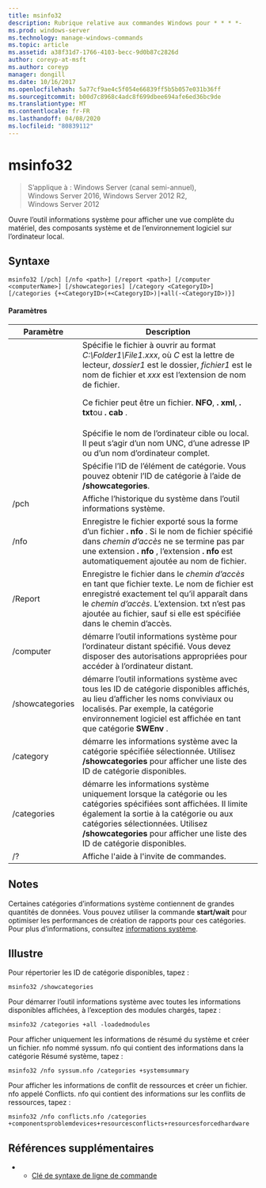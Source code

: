 ```yaml
---
title: msinfo32
description: Rubrique relative aux commandes Windows pour * * * *-
ms.prod: windows-server
ms.technology: manage-windows-commands
ms.topic: article
ms.assetid: a38f31d7-1766-4103-becc-9d0b87c2826d
author: coreyp-at-msft
ms.author: coreyp
manager: dongill
ms.date: 10/16/2017
ms.openlocfilehash: 5a77cf9ae4c5f054e66839ff5b5b057e031b36ff
ms.sourcegitcommit: b00d7c8968c4adc8f699dbee694afe6ed36bc9de
ms.translationtype: MT
ms.contentlocale: fr-FR
ms.lasthandoff: 04/08/2020
ms.locfileid: "80839112"
---
```

# <a name="msinfo32"></a>msinfo32

>S’applique à : Windows Server (canal semi-annuel), Windows Server 2016, Windows Server 2012 R2, Windows Server 2012

Ouvre l’outil informations système pour afficher une vue complète du matériel, des composants système et de l’environnement logiciel sur l’ordinateur local. 
## <a name="syntax"></a>Syntaxe
```
msinfo32 [/pch] [/nfo <path>] [/report <path>] [/computer <computerName>] [/showcategories] [/category <CategoryID>] [/categories {+<CategoryID>(+<CategoryID>)|+all(-<CategoryID>)}]
```
#### <a name="parameters"></a>Paramètres

|    Paramètre    |                                                                                                                                 Description                                                                                                                                  |
|-----------------|------------------------------------------------------------------------------------------------------------------------------------------------------------------------------------------------------------------------------------------------------------------------------|
|     <path>      | Spécifie le fichier à ouvrir au format *C:\Folder1\File1.xxx*, où *C* est la lettre de lecteur, *dossier1* est le dossier, *fichier1* est le nom de fichier et *xxx* est l’extension de nom de fichier.<p>Ce fichier peut être un fichier. **NFO**, **. xml**, **. txt**ou **. cab** . |
| <computerName>  |                                                                             Spécifie le nom de l’ordinateur cible ou local. Il peut s’agir d’un nom UNC, d’une adresse IP ou d’un nom d’ordinateur complet.                                                                              |
|  <CategoryID>   |                                                                                     Spécifie l’ID de l’élément de catégorie. Vous pouvez obtenir l’ID de catégorie à l’aide de **/showcategories**.                                                                                      |
|      /pch       |                                                                                                       Affiche l’historique du système dans l’outil informations système.                                                                                                       |
|      /nfo       |                                     Enregistre le fichier exporté sous la forme d’un fichier **. nfo** . Si le nom de fichier spécifié dans *chemin d’accès* ne se termine pas par une extension **. nfo** , l’extension **. nfo** est automatiquement ajoutée au nom de fichier.                                      |
|     /Report     |                                               Enregistre le fichier dans le *chemin d’accès* en tant que fichier texte. Le nom de fichier est enregistré exactement tel qu’il apparaît dans le *chemin d’accès*. L’extension. txt n’est pas ajoutée au fichier, sauf si elle est spécifiée dans le chemin d’accès.                                                |
|    /computer    |                                                                démarre l’outil informations système pour l’ordinateur distant spécifié. Vous devez disposer des autorisations appropriées pour accéder à l’ordinateur distant.                                                                |
| /showcategories |                         démarre l’outil informations système avec tous les ID de catégorie disponibles affichés, au lieu d’afficher les noms conviviaux ou localisés. Par exemple, la catégorie environnement logiciel est affichée en tant que catégorie **SWEnv** .                         |
|    /category    |                                                                     démarre les informations système avec la catégorie spécifiée sélectionnée. Utilisez **/showcategories** pour afficher une liste des ID de catégorie disponibles.                                                                     |
|   /categories   |                          démarre les informations système uniquement lorsque la catégorie ou les catégories spécifiées sont affichées. Il limite également la sortie à la catégorie ou aux catégories sélectionnées. Utilisez **/showcategories** pour afficher une liste des ID de catégorie disponibles.                          |
|       /?        |                                                                                                                     Affiche l'aide à l'invite de commandes.                                                                                                                     |

## <a name="remarks"></a>Notes
Certaines catégories d’informations système contiennent de grandes quantités de données. Vous pouvez utiliser la commande **start/wait** pour optimiser les performances de création de rapports pour ces catégories. Pour plus d’informations, consultez [informations système](https://technet.microsoft.com/library/cc783305(v=ws.10).aspx).
## <a name="examples"></a><a name=BKMK_Examples></a>Illustre
Pour répertorier les ID de catégorie disponibles, tapez :
```
msinfo32 /showcategories
```
Pour démarrer l’outil informations système avec toutes les informations disponibles affichées, à l’exception des modules chargés, tapez :
```
msinfo32 /categories +all -loadedmodules
```
Pour afficher uniquement les informations de résumé du système et créer un fichier. nfo nommé syssum. nfo qui contient des informations dans la catégorie Résumé système, tapez :
```
msinfo32 /nfo syssum.nfo /categories +systemsummary
```
Pour afficher les informations de conflit de ressources et créer un fichier. nfo appelé Conflicts. nfo qui contient des informations sur les conflits de ressources, tapez :
```
msinfo32 /nfo conflicts.nfo /categories    +componentsproblemdevices+resourcesconflicts+resourcesforcedhardware
```
## <a name="additional-references"></a>Références supplémentaires
-   - [Clé de syntaxe de ligne de commande](command-line-syntax-key.md)

